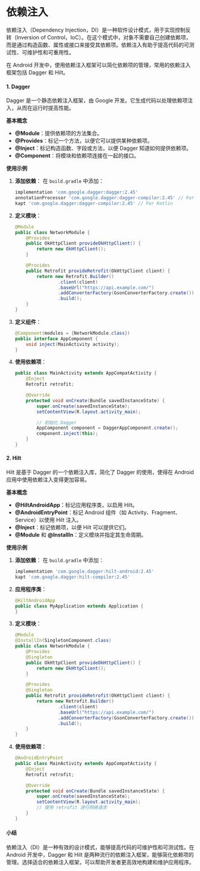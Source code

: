 # 依赖注入

依赖注入（Dependency Injection，DI）是一种软件设计模式，用于实现控制反转（Inversion of Control，IoC）。在这个模式中，对象不需要自己创建依赖项，而是通过构造函数、属性或接口来接受其依赖项。依赖注入有助于提高代码的可测试性、可维护性和可重用性。

在 Android 开发中，使用依赖注入框架可以简化依赖项的管理，常用的依赖注入框架包括 Dagger 和 Hilt。

#### 1. **Dagger**

Dagger 是一个静态依赖注入框架，由 Google 开发。它生成代码以处理依赖项注入，从而在运行时提高性能。

**基本概念**

* **@Module**：提供依赖项的方法集合。
* **@Provides**：标记一个方法，以便它可以提供某种依赖项。
* **@Inject**：标记构造函数、字段或方法，以便 Dagger 知道如何提供依赖项。
* **@Component**：将模块和依赖项连接在一起的接口。

**使用示例**

1.  **添加依赖**： 在 `build.gradle` 中添加：

    ```gradle
    implementation 'com.google.dagger:dagger:2.45'
    annotationProcessor 'com.google.dagger:dagger-compiler:2.45' // For Java
    kapt 'com.google.dagger:dagger-compiler:2.45' // For Kotlin
    ```
2.  **定义模块**：

    ```java
    @Module
    public class NetworkModule {
        @Provides
        public OkHttpClient provideOkHttpClient() {
            return new OkHttpClient();
        }

        @Provides
        public Retrofit provideRetrofit(OkHttpClient client) {
            return new Retrofit.Builder()
                    .client(client)
                    .baseUrl("https://api.example.com/")
                    .addConverterFactory(GsonConverterFactory.create())
                    .build();
        }
    }
    ```
3.  **定义组件**：

    ```java
    @Component(modules = {NetworkModule.class})
    public interface AppComponent {
        void inject(MainActivity activity);
    }
    ```
4.  **使用依赖项**：

    ```java
    public class MainActivity extends AppCompatActivity {
        @Inject
        Retrofit retrofit;

        @Override
        protected void onCreate(Bundle savedInstanceState) {
            super.onCreate(savedInstanceState);
            setContentView(R.layout.activity_main);

            // 初始化 Dagger
            AppComponent component = DaggerAppComponent.create();
            component.inject(this);
        }
    }
    ```

#### 2. **Hilt**

Hilt 是基于 Dagger 的一个依赖注入库，简化了 Dagger 的使用，使得在 Android 应用中使用依赖注入变得更加容易。

**基本概念**

* **@HiltAndroidApp**：标记应用程序类，以启用 Hilt。
* **@AndroidEntryPoint**：标记 Android 组件（如 Activity、Fragment、Service）以使用 Hilt 注入。
* **@Inject**：标记依赖项，以便 Hilt 可以提供它们。
* **@Module** 和 **@InstallIn**：定义模块并指定其生命周期。

**使用示例**

1.  **添加依赖**： 在 `build.gradle` 中添加：

    ```gradle
    implementation 'com.google.dagger:hilt-android:2.45'
    kapt 'com.google.dagger:hilt-compiler:2.45'
    ```
2.  **应用程序类**：

    ```java
    @HiltAndroidApp
    public class MyApplication extends Application {
    }
    ```
3.  **定义模块**：

    ```java
    @Module
    @InstallIn(SingletonComponent.class)
    public class NetworkModule {
        @Provides
        @Singleton
        public OkHttpClient provideOkHttpClient() {
            return new OkHttpClient();
        }

        @Provides
        @Singleton
        public Retrofit provideRetrofit(OkHttpClient client) {
            return new Retrofit.Builder()
                    .client(client)
                    .baseUrl("https://api.example.com/")
                    .addConverterFactory(GsonConverterFactory.create())
                    .build();
        }
    }
    ```
4.  **使用依赖项**：

    ```java
    @AndroidEntryPoint
    public class MainActivity extends AppCompatActivity {
        @Inject
        Retrofit retrofit;

        @Override
        protected void onCreate(Bundle savedInstanceState) {
            super.onCreate(savedInstanceState);
            setContentView(R.layout.activity_main);
            // 使用 retrofit 进行网络请求
        }
    }
    ```

#### 小结

依赖注入（DI）是一种有效的设计模式，能够提高代码的可维护性和可测试性。在 Android 开发中，Dagger 和 Hilt 是两种流行的依赖注入框架，能够简化依赖项的管理。选择适合的依赖注入框架，可以帮助开发者更高效地构建和维护应用程序。
